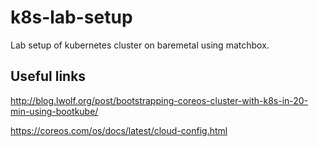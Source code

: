 # k8s-lab-setup

Lab setup of kubernetes cluster on baremetal using matchbox.

## Useful links

http://blog.lwolf.org/post/bootstrapping-coreos-cluster-with-k8s-in-20-min-using-bootkube/

https://coreos.com/os/docs/latest/cloud-config.html
